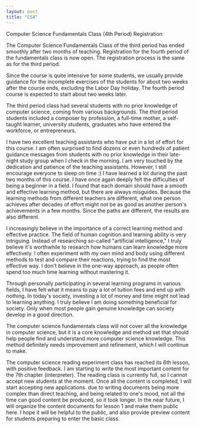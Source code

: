 ```yaml
---
layout: post
title: "CS4"
---
```


Computer Science Fundamentals Class (4th Period) Registration

The Computer Science Fundamentals Class of the third period has ended smoothly after two months of teaching. Registration for the fourth period of the fundamentals class is now open. The registration process is the same as for the third period.

Since the course is quite intensive for some students, we usually provide guidance for the incomplete exercises of the students for about two weeks after the course ends, excluding the Labor Day holiday. The fourth period course is expected to start about two weeks later.

The third period class had several students with no prior knowledge of computer science, coming from various backgrounds. The third period students included a composer by profession, a full-time mother, a self-taught learner, university students, graduates who have entered the workforce, or entrepreneurs.

I have two excellent teaching assistants who have put in a lot of effort for this course. I am often surprised to find dozens or even hundreds of patient guidance messages from students with no prior knowledge in their late-night study group when I check in the morning. I am very touched by the dedication and patience of the teaching assistants. However, I still encourage everyone to sleep on time :) I have learned a lot during the past two months of this course. I have once again deeply felt the difficulties of being a beginner in a field. I found that each domain should have a smooth and effective learning method, but there are always misguides. Because the learning methods from different teachers are different, what one person achieves after decades of effort might not be as good as another person's achievements in a few months. Since the paths are different, the results are also different.

I increasingly believe in the importance of a correct learning method and effective practice. The field of human cognition and learning ability is very intriguing. Instead of researching so-called "artificial intelligence," I truly believe it's worthwhile to research how humans can learn knowledge more effectively. I often experiment with my own mind and body using different methods to test and compare their reactions, trying to find the most effective way. I don't believe in the one-way approach, as people often spend too much time learning without mastering it.

Through personally participating in several learning programs in various fields, I have felt what it means to pay a lot of tuition fees and end up with nothing. In today's society, investing a lot of money and time might not lead to learning anything. I truly believe I am doing something beneficial for society. Only when most people gain genuine knowledge can society develop in a good direction.

The computer science fundamentals class will not cover all the knowledge in computer science, but it is a core knowledge and method set that should help people find and understand more computer science knowledge. This method definitely needs improvement and refinement, which I will continue to make.

The computer science reading experiment class has reached its 6th lesson, with positive feedback. I am starting to write the most important content for the 7th chapter (interpreter). The reading class is currently full, so I cannot accept new students at the moment. Once all the content is completed, I will start accepting new applications. due to writing documents being more complex than direct teaching, and being related to one's mood, not all the time can good content be produced, so it took longer. In the near future, I will organize the content documents for lesson 1 and make them public here. I hope it will be helpful to the public, and also provide preview content for students preparing to enter the basic class.